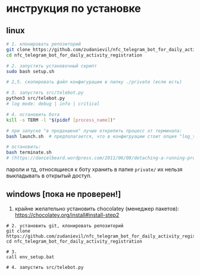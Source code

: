 # инструкция по установке
## linux
```bash
# 1. клонировать репозиторий
git clone https://github.com/zudanievil/nfc_telegram_bot_for_daily_activity_registration
cd nfc_telegram_bot_for_daily_activity_registration

# 2. запустить установочный скрипт
sudo bash setup.sh

# 2,5. скопировать файл конфигурации в папку ./private (если есть)

# 3. запустить src/telebot.py
python3 src/telebot.py
# log mode: debug | info | critical

# 4. остановить бота
kill -s TERM -l "$(pidof [process_name])"

# при запуске "в продакшене" лучше открепить процесс от терминала:
bash launch.sh  # предполагается, что в конфигруации стоит опция "log_to_console": false

# остановить:
bash terminate.sh
# (https://danielbeard.wordpress.com/2011/06/08/detaching-a-running-process-from-a-bash-shell/)
 ```
 пароли и тд, относящиеся к боту хранить в папке `private/` их нельзя выкладывать в открытый доступ.

## windows [пока не проверен!]
1. крайне желательно установить chocolatey (менеджер пакетов): https://chocolatey.org/install#install-step2
```
# 2. установить git, клонировать репозиторий
git clone https://github.com/zudanievil/nfc_telegram_bot_for_daily_activity_registration
cd nfc_telegram_bot_for_daily_activity_registration

# 3.
call env_setup.bat

# 4. запустить src/telebot.py

```
